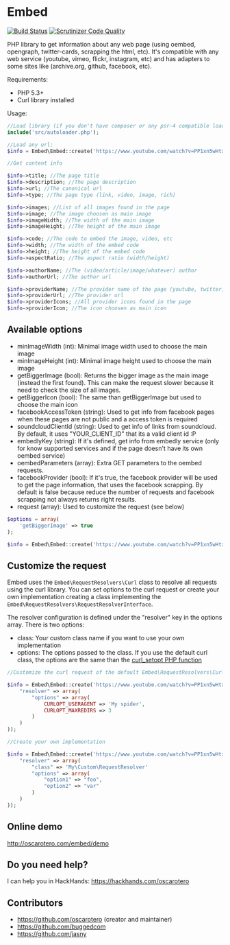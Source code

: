 Embed
=====

[![Build Status](https://travis-ci.org/oscarotero/Embed.svg?branch=master)](https://travis-ci.org/oscarotero/Embed)
[![Scrutinizer Code Quality](https://scrutinizer-ci.com/g/oscarotero/Embed/badges/quality-score.png?s=79e37032db280b9795388124c030dcf4309343d1)](https://scrutinizer-ci.com/g/oscarotero/Embed/)

PHP library to get information about any web page (using oembed, opengraph, twitter-cards, scrapping the html, etc). It's compatible with any web service (youtube, vimeo, flickr, instagram, etc) and has adapters to some sites like (archive.org, github, facebook, etc).

Requirements:

* PHP 5.3+
* Curl library installed

Usage:

```php
//Load library (if you don't have composer or any psr-4 compatible loader):
include('src/autoloader.php');

//Load any url:
$info = Embed\Embed::create('https://www.youtube.com/watch?v=PP1xn5wHtxE');

//Get content info

$info->title; //The page title
$info->description; //The page description
$info->url; //The canonical url
$info->type; //The page type (link, video, image, rich)

$info->images; //List of all images found in the page
$info->image; //The image choosen as main image
$info->imageWidth; //The width of the main image
$info->imageHeight; //The height of the main image

$info->code; //The code to embed the image, video, etc
$info->width; //The width of the embed code
$info->height; //The height of the embed code
$info->aspectRatio; //The aspect ratio (width/height)

$info->authorName; //The (video/article/image/whatever) author 
$info->authorUrl; //The author url

$info->providerName; //The provider name of the page (youtube, twitter, instagram, etc)
$info->providerUrl; //The provider url
$info->providerIcons; //All provider icons found in the page
$info->providerIcon; //The icon choosen as main icon
```

Available options
-----------------

* minImageWidth (int): Minimal image width used to choose the main image
* minImageHeight (int): Minimal image height used to choose the main image
* getBiggerImage (bool): Returns the bigger image as the main image (instead the first found). This can make the request slower because it need to check the size of all images.
* getBiggerIcon (bool): The same than getBiggerImage but used to choose the main icon
* facebookAccessToken (string): Used to get info from facebook pages when these pages are not public and a access token is required
* soundcloudClientId (string): Used to get info of links from soundcloud. By default, it uses "YOUR_CLIENT_ID" that its a valid client id :P
* embedlyKey (string): If it's defined, get info from embedly service (only for know supported services and if the page doesn't have its own oembed service)
* oembedParameters (array): Extra GET parameters to the oembed requests.
* facebookProvider (bool): If it's true, the facebook provider will be used to get the page information, that uses the facebook scrapping. By default is false because reduce the number of requests and facebook scrapping not always returns right results.
* request (array): Used to customize the request (see below)

```php
$options = array(
	'getBiggerImage' => true
);

$info = Embed\Embed::create('https://www.youtube.com/watch?v=PP1xn5wHtxE', $options);
```

Customize the request
---------------------

Embed uses the `Embed\RequestResolvers\Curl` class to resolve all requests using the curl library. You can set options to the curl request or create your own implementation creating a class implementing the `Embed\RequestResolvers\RequestResolverInterface`.

The resolver configuration is defined under the "resolver" key in the options array. There is two options:

* class: Your custom class name if you want to use your own implementation
* options: The options passed to the class. If you use the default curl class, the options are the same than the [curl_setopt PHP function](http://php.net/manual/en/function.curl-setopt.php)

```php
//Customize the curl request of the default Embed\RequestResolvers\Curl

$info = Embed\Embed::create('https://www.youtube.com/watch?v=PP1xn5wHtxE', array(
	"resolver" => array(
		"options" => array(
			CURLOPT_USERAGENT => 'My spider',
			CURLOPT_MAXREDIRS => 3
		)
	)
));

//Create your own implementation

$info = Embed\Embed::create('https://www.youtube.com/watch?v=PP1xn5wHtxE', array(
	"resolver" => array(
		"class" => 'My\Custom\RequestResolver'
		"options" => array(
			"option1" => "foo",
			"option2" => "var"
		)
	)
));
```

Online demo
-----------

http://oscarotero.com/embed/demo

Do you need help?
-----------------

I can help you in HackHands: https://hackhands.com/oscarotero

Contributors
------------
* https://github.com/oscarotero (creator and maintainer)
* https://github.com/buggedcom
* https://github.com/jasny
